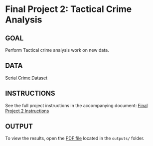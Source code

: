 # Final Project 2: Tactical Crime Analysis

## GOAL
Perform Tactical crime analysis work on new data.

## DATA
[Serial Crime Dataset](https://docs.google.com/spreadsheets/d/1hLAICgp0BNmGjyldhZMZ84N33Za2O9RdVvgKAu4yHjQ/edit?gid=1324687445#gid=1324687445)

## INSTRUCTIONS
See the full project instructions in the accompanying document: [Final Project 2 Instructions](instructions)

## OUTPUT
To view the results, open the [PDF file](outputs/FinalProject2.pdf) located in the `outputs/` folder.
